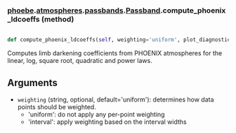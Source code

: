 ### [phoebe](phoebe.md).[atmospheres](phoebe.atmospheres.md).[passbands](phoebe.atmospheres.passbands.md).[Passband](phoebe.atmospheres.passbands.Passband.md).compute_phoenix_ldcoeffs (method)


```py

def compute_phoenix_ldcoeffs(self, weighting='uniform', plot_diagnostics=False)

```



Computes limb darkening coefficients from PHOENIX atmospheres for the linear,
log, square root, quadratic and power laws.

Arguments
----------
* `weighting` (string, optional, default='uniform'): determines how data
    points should be weighted.
    * 'uniform':  do not apply any per-point weighting
    * 'interval': apply weighting based on the interval widths

